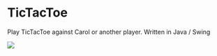 # TicTacToe
Play TicTacToe against Carol or another player. Written in Java / Swing

![](TicTacToe/TicTacToe.png)
